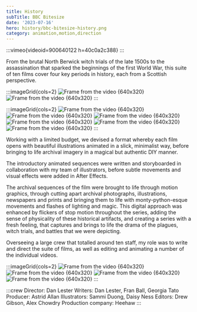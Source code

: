 ```yaml
---
title: History
subTitle: BBC Bitesize
date: '2023-07-16'
hero: history/bbc-bitesize-history.png
category: animation,motion,direction
---
```


:::vimeo{videoid=900640122 h=40c0a2c388}
:::

From the brutal North Berwick witch trials of the late 1500s to the assassination that sparked the beginnings of the first World War, this suite of ten films cover four key periods in history, each from a Scottish perspective.

:::imageGrid{cols=2}
![Frame from the video {640x320}](/static/images/history/frame_4481.jpg)
![Frame from the video {640x320}](/static/images/history/frame_3623.jpg)
:::

:::imageGrid{cols=2}
![Frame from the video {640x320}](/static/images/history/history1.gif)
![Frame from the video {640x320}](/static/images/history/history2.gif)
![Frame from the video {640x320}](/static/images/history/history3.gif)
![Frame from the video {640x320}](/static/images/history/history4.gif)
![Frame from the video {640x320}](/static/images/history/history5.gif)
![Frame from the video {640x320}](/static/images/history/history6.gif)
:::

Working with a limited budget, we devised a format whereby each film opens with beautiful illustrations animated in a slick, minimalist way, before bringing to life archival imagery in a magical but authentic DIY manner.

The introductory animated sequences were written and storyboarded in collaboration with my team of illustrators, before subtle movements and visual effects were added in After Effects.

The archival sequences of the film were brought to life through motion graphics, through cutting apart archival photographs, illustrations, newspapers and prints and bringing them to life with monty-python-esque movements and flashes of lighting and magic. This digital approach was enhanced by flickers of stop motion throughout the series, adding the sense of physicality of these historical artifacts, and creating a series with a fresh feeling, that captures and brings to life the drama of the plagues, witch trials, and battles that we were depicting.

Overseeing a large crew that totalled around ten staff, my role was to write and direct the suite of films, as well as editing and animating a number of the individual videos.

:::imageGrid{cols=2}
![Frame from the video {640x320}](/static/images/history/frame_661.jpg)
![Frame from the video {640x320}](/static/images/history/frame_4056.jpg)
![Frame from the video {640x320}](/static/images/history/frame_2789.jpg)
![Frame from the video {640x320}](/static/images/history/frame_3348.jpg)
:::

:::crew
Director: Dan Lester
Writers: Dan Lester, Fran Ball, Georgia Tato
Producer: Astrid Allan
Illustrators: Sammi Duong, Daisy Ness
Editors: Drew Gibson, Alex Chowdry
Production company: Heehaw
:::
